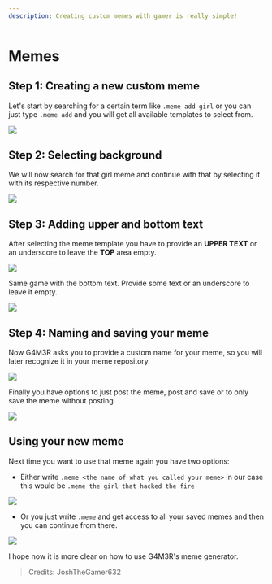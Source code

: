 ```yaml
---
description: Creating custom memes with gamer is really simple!
---
```


# Memes

## Step 1: Creating a new custom meme

Let's start by searching for a certain term like `.meme add girl` or you can just type `.meme add` and you will get all available templates to select from.

![](https://jgriffin34432.gitbooks.io/g4m3r-sample-guides/content/assets/import.png)

## Step 2: Selecting background

We will now search for that girl meme and continue with that by selecting it with its respective number.

![](https://jgriffin34432.gitbooks.io/g4m3r-sample-guides/content/assets/select%20girl%20meme.png)

## Step 3: Adding upper and bottom text

After selecting the meme template you have to provide an **UPPER TEXT** or an underscore to leave the **TOP** area empty.

![](https://jgriffin34432.gitbooks.io/g4m3r-sample-guides/content/assets/HOODINI%20HACKED%20IT.png)

Same game with the bottom text. Provide some text or an underscore to leave it empty.

![](https://jgriffin34432.gitbooks.io/g4m3r-sample-guides/content/assets/bottom%20message.png)

## Step 4: Naming and saving your meme

Now G4M3R asks you to provide a custom name for your meme, so you will later recognize it in your meme repository.

![](https://jgriffin34432.gitbooks.io/g4m3r-sample-guides/content/assets/oof.png)

Finally you have options to just post the meme, post and save or to only save the meme without posting.

![](https://jgriffin34432.gitbooks.io/g4m3r-sample-guides/content/assets/post.png)

## Using your new meme

Next time you want to use that meme again you have two options:

* Either write `.meme <the name of what you called your meme>` in our case this would be `.meme the girl that hacked the fire`

![](https://jgriffin34432.gitbooks.io/g4m3r-sample-guides/content/assets/the%20girl%20that%20hacked%20the%20fire.png)

* Or you just write `.meme` and get access to all your saved memes and then you can continue from there.

![](https://jgriffin34432.gitbooks.io/g4m3r-sample-guides/content/assets/memes%20list.png)

I hope now it is more clear on how to use G4M3R's meme generator.

> Credits: JoshTheGamer632

